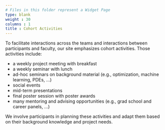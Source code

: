 ```yaml
---
# Files in this folder represent a Widget Page
type: blank
weight : 30
columns : 1
title : Cohort Activities
---
```


To facilitate interactions across the teams and interactions between participants and faculty, our site emphasizes cohort activities. Those activities include:

- a weekly project meeting with breakfast
- a weekly seminar with lunch
- ad-hoc seminars on background material (e.g., optimization, machine learning, PDEs, ...)
- social events 
- mid-term presentations 
- final poster session with poster awards
- many mentoring and advising opportunities (e.g., grad school and career panels, ...)

We involve participants in planning these activities and adapt them based on their background knowledge and project needs.
